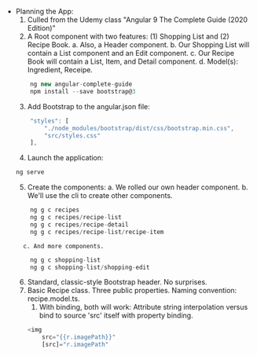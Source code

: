 - Planning the App:
    1. Culled from the Udemy class "Angular 9 The Complete Guide (2020 Edition)"
    2. A Root component with two features: (1) Shopping List and (2) Recipe Book.
        a. Also, a Header component.
        b. Our Shopping List will contain a List component and an Edit component.
        c. Our Recipe Book will contain a List, Item, and Detail component.
        d. Model(s): Ingredient, Receipe.
    ```javascript
        ng new angular-complete-guide
        npm install --save bootstrap@3
    ```
    3. Add Bootstrap to the angular.json file:
    ```javascript
        "styles": [
            "./node_modules/bootstrap/dist/css/bootstrap.min.css",
            "src/styles.css"
        ],
    ```
    4. Launch the application:
    ```javascript
    ng serve
    ```
    5. Create the components:
        a. We rolled our own header component.
        b. We'll use the cli to create other components.
    ```javascript
        ng g c recipes
        ng g c recipes/recipe-list
        ng g c recipes/recipe-detail
        ng g c recipes/recipe-list/recipe-item
    ```
        c. And more components.
    ```javascript
        ng g c shopping-list
        ng g c shopping-list/shopping-edit
    ```
    6. Standard, classic-style Bootstrap header. No surprises.
    7. Basic Recipe class. Three public properties. Naming convention: recipe.model.ts.
        1. With binding, both will work: Attribute string interpolation versus bind to source 'src' itself with property binding.
        ```javascript
        <img 
            src="{{r.imagePath}}"
            [src]="r.imagePath"
        ```